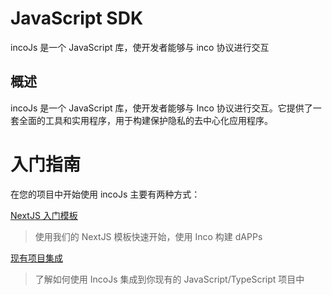 
# JavaScript SDK
incoJs 是一个 JavaScript 库，使开发者能够与 inco 协议进行交互

## 概述
incoJs 是一个 JavaScript 库，使开发者能够与 Inco 协议进行交互。它提供了一套全面的工具和实用程序，用于构建保护隐私的去中心化应用程序。
​
# 入门指南
在您的项目中开始使用 incoJs 主要有两种方式：

[NextJS 入门模板](./guide/nextjs-starter)
> 使用我们的 NextJS 模板快速开始，使用 Inco 构建 dAPPs 
 
[现有项目集成](./guide/use-incojs-in-existing-project)
> 了解如何使用 IncoJs 集成到你现有的 JavaScript/TypeScript 项目中
